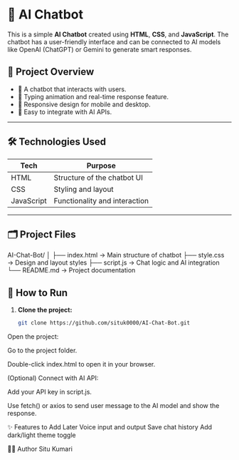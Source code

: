 # 🤖 AI Chatbot

This is a simple **AI Chatbot** created using **HTML**, **CSS**, and **JavaScript**. The chatbot has a user-friendly interface and can be connected to AI models like OpenAI (ChatGPT) or Gemini to generate smart responses.

## 📌 Project Overview

- 🧠 A chatbot that interacts with users.
- 💬 Typing animation and real-time response feature.
- 📱 Responsive design for mobile and desktop.
- 🔗 Easy to integrate with AI APIs.

---

## 🛠️ Technologies Used

| Tech         | Purpose                         |
|--------------|----------------------------------|
| HTML         | Structure of the chatbot UI     |
| CSS          | Styling and layout              |
| JavaScript   | Functionality and interaction   |

---

## 🗂️ Project Files

AI-Chat-Bot/
│
├── index.html → Main structure of chatbot
├── style.css → Design and layout styles
├── script.js → Chat logic and AI integration
└── README.md → Project documentation


## 🚀 How to Run

1. **Clone the project:**
   ```bash
   git clone https://github.com/situk0000/AI-Chat-Bot.git
Open the project:

Go to the project folder.

Double-click index.html to open it in your browser.

(Optional) Connect with AI API:

Add your API key in script.js.

Use fetch() or axios to send user message to the AI model and show the response.

✨ Features to Add Later
Voice input and output
Save chat history
Add dark/light theme toggle

🙋‍♀️ Author
Situ Kumari

